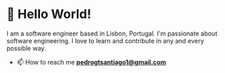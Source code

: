 # 👋 Hello World!

I am a software engineer based in Lisbon, Portugal. I'm passionate about software engineering. I love to learn and contribute in any and every possible way.

- 📫 How to reach me **pedrogtsantiago1@gmail.com**

